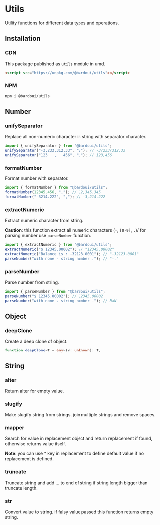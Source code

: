 # Utils

Utility functions for different data types and operations.

## Installation

### CDN

This package published as `utils` module in umd.

```html
<script src="https://unpkg.com/@bardoui/utils"></script>
```

### NPM

```bash
npm i @bardoui/utils
```

## Number

### unifySeparator

Replace all non-numeric character in string with separator character.

```ts
import { unifySeparator } from "@bardoui/utils";
unifySeparator("-3,233,312.33", "/"); // -3/233/312.33
unifySeparator("123   ,   456", ","); // 123,456
```

### formatNumber

Format number with separator.

```ts
import { formatNumber } from "@bardoui/utils";
formatNumber(12345.456, ","); // 12,345.345
formatNumber("-3214.222", ","); // -3,214.222
```

### extractNumeric

Extract numeric character from string.

**Caution**: this function extract all numeric characters (`-`, `[0-9]`, `.`)/ for parsing number use `parseNumber` function.

```ts
import { extractNumeric } from "@bardoui/utils";
extractNumeric("$ 12345.00002"); // "12345.00002"
extractNumeric("Balance is : -32123.0001"); // "-32123.0001"
parseNumber("with none - string number ."); // "-."
```

### parseNumber

Parse number from string.

```ts
import { parseNumber } from "@bardoui/utils";
parseNumber("$ 12345.00002"); // 12345.00002
parseNumber("with none . string number -"); // NaN
```

## Object

### deepClone

Create a deep clone of object.

```ts
function deepClone<T = any>(v: unknown): T;
```

## String

### alter

Return alter for empty value.

### slugify

Make slugify string from strings. join multiple strings and remove spaces.

### mapper

Search for value in replacement object and return replacement if found, otherwise returns value itself.

**Note**: you can use \* key in replacement to define default value if no replacement is defined.

### truncate

Truncate string and add ... to end of string if string length bigger than truncate length.

### str

Convert value to string. if falsy value passed this function returns empty string.
